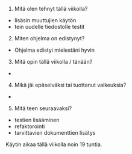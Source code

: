 1. Mitä olen tehnyt tällä viikolla?
- lisäsin muuttujien käytön
- tein uudelle tiedostolle testit
2. Miten ohjelma on edistynyt?
- Ohjelma edistyi mielestäni hyvin
3. Mitä opin tällä viikolla / tänään?
- 
4. Mikä jäi epäselväksi tai tuottanut vaikeuksia?
- 
5. Mitä teen seuraavaksi?
- testien lisääminen
- refaktorointi
- tarvittavien dokumenttien lisätys

Käytin aikaa tällä viikolla noin 19 tuntia.
